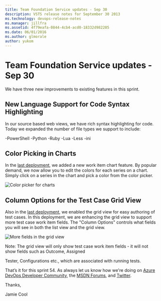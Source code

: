 ```yaml
---
title: Team Foundation Service updates - Sep 30
description: VSTS release notes for September 30 2013
ms.technology: devops-release-notes
ms.manager: jillfra
ms.assetid: 4f79eafa-0844-4cb4-acd0-18332d982205
ms.date: 06/01/2016
ms.author: glmorale
author: yukom
---
```


# Team Foundation Service updates - Sep 30

We have three new improvements to existing features in this sprint.

## New Language Support for Code Syntax Highlighting

In our source based web views, we have rich syntax highlighting for code. Today we expanded the number of file types we support to include:

-PowerShell
-Python
-Ruby
-Lua
-Less
-ini

## Color Picking in Charts

In the [last deployment](../2013/sep-09-team-services.md), we added a new work item chart feature. By popular demand, we now allow you to edit the colors for each series on a chart. Simply click on a series in the chart and pick a color from the color picker.

![Color picker for charts](media/9_30_01.png)

## Column Options for the Test Case Grid View

Also in the [last deployment](../2013/sep-09-team-services.md), we enabled the grid view for easy authoring of test cases. In this deployment, we are enhancing the grid view to support more test case work item fields. The "Column Options" controls what fields you will see in both the list view and the grid view.

![More fields in the grid view](media/9_30_02.png)

Note: The grid view will only show test case work item fields - it will not show fields such as Outcome, Assigned

Tester, Configurations etc., which are associated with running tests.

That’s it for this sprint 54. As always let us know how we're doing on [Azure DevOps Developer Community](https://developercommunity.visualstudio.com/spaces/21/index.html), the [MSDN Forums](https://social.msdn.microsoft.com/Forums/TFService/threads), and [Twitter](https://twitter.com/search?q=%23tfservice).

Thanks,

Jamie Cool
